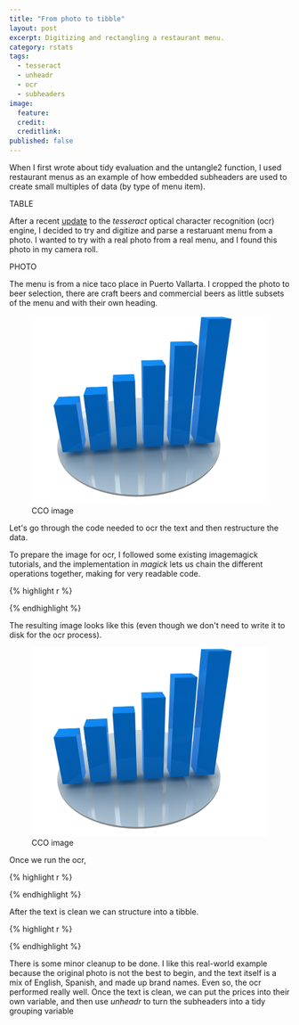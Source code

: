 ```yaml
---
title: "From photo to tibble"
layout: post
excerpt: Digitizing and rectangling a restaurant menu. 
category: rstats
tags:
  - tesseract
  - unheadr
  - ocr
  - subheaders
image: 
  feature:  
  credit: 
  creditlink: 
published: false
---
```

When I first wrote about tidy evaluation and the untangle2 function, I used restaurant menus as an example of how embedded subheaders are used to create small multiples of data (by type of menu item). 

TABLE

After a recent [update](https://ropensci.org/technotes/2018/11/06/tesseract-40/) to the _tesseract_ optical character recognition (ocr) engine, I decided to try and digitize and parse a restaruant menu from a photo. I wanted to try with a real photo from a real menu, and I found this photo in my camera roll.  

PHOTO

The menu is from a nice taco place in Puerto Vallarta. I cropped the photo to beer selection, there are craft beers and commercial beers as little subsets of the menu and with their own heading. 


<figure>
    <a href="/images/graph3d.jpg"><img src="/images/graph3d.jpg"></a>
        <figcaption>CCO image</figcaption>
</figure>

Let's go through the code needed to ocr the text and then restructure the data.

To prepare the image for ocr, I followed some existing imagemagick tutorials, and the implementation in _magick_ lets us chain the different operations together, making for very readable code. 

{% highlight r %}

{% endhighlight %}

The resulting image looks like this (even though we don't need to write it to disk for the ocr process).

<figure>
    <a href="/images/graph3d.jpg"><img src="/images/graph3d.jpg"></a>
        <figcaption>CCO image</figcaption>
</figure>

Once we run the ocr, 


{% highlight r %}

{% endhighlight %}


After the text is clean we can structure into a tibble.

{% highlight r %}

{% endhighlight %}


There is some minor cleanup to be done. I like this real-world example because the original photo is not the best to begin, and the text itself is a mix of English, Spanish, and made up brand names. Even so, the ocr performed really well. Once the text is clean, we can put the prices into their own variable, and then use _unheadr_ to turn the subheaders into a tidy grouping variable 















